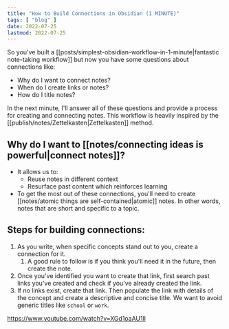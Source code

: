 ```yaml
---
title: "How to Build Connections in Obsidian (1 MINUTE)"
tags: [ "blog" ]
date: 2022-07-25
lastmod: 2022-07-25
---
```

So you've built a [[posts/simplest-obsidian-workflow-in-1-minute|fantastic note-taking workflow]] but now you have some questions about connections like:
- Why do I want to connect notes?
- When do I create links or notes?
- How do I title notes?

In the next minute, I'll answer all of these questions and provide a process for creating and connecting notes. This workflow is heavily inspired by the [[publish/notes/Zettelkasten|Zettelkasten]] method.

## Why do I want to [[notes/connecting ideas is powerful|connect notes]]?
- It allows us to:
	- Reuse notes in different context
	- Resurface past content which reinforces learning
- To get the most out of these connections, you'll need to create [[notes/atomic things are self-contained|atomic]] notes. In other words, notes that are short and specific to a topic.

## Steps for building connections:
1. As you write, when specific concepts stand out to you, create a connection for it.
	1. A good rule to follow is if you think you'll need it in the future, then create the note.
2. Once you've identified you want to create that link, first search past links you've created and check if you've already created the link.
3. If no links exist, create that link. Then populate the link with details of the concept and create a descriptive and concise title. We want to avoid generic titles like `school` or `work`.


https://www.youtube.com/watch?v=XGd1oaAU1lI
